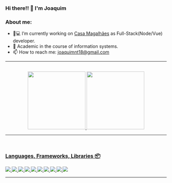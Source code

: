 ### Hi there!! 👋 I'm Joaquim


### About me:
- 🏡💻 I’m currently working on [Casa Magalhães](https://github.com/casamagalhaes) as Full-Stack(Node/Vue) developer.
- :school: Academic in the course of information systems.
- 📫 How to reach me: joaquimnt18@gmail.com
<!--
- 🌱 I’m currently learning ...
- 👯 I’m looking to collaborate on ...
- 🤔 I’m looking for help with ...
- 💬 Ask me about ...
- 📫 How to reach me: joaquimnt18@gmail.com
- 😄 Pronouns: ...
- ⚡ Fun fact: ...
-->
<hr/>
<br>
<div align="center">
  <a href="https://github.com/joaquimfirmo">
  <img height="180em" src="https://github-readme-stats.vercel.app/api?username=joaquimfirmo&show_icons=true&theme=dracula&include_all_commits=true&count_private=true"/>
  <img height="180em" src="https://github-readme-stats.vercel.app/api/top-langs/?username=joaquimfirmo&layout=compact&langs_count=7&theme=dracula"/>
</div>
<hr/>
<br>  
  
  <h3  align="left">Languages, Frameworks, Libraries 📦</h3>

<p  align="left">  
<img  
src="https://img.shields.io/badge/node.js-6DA55F?style=for-the-badge&logo=node.js&logoColor=white"/>
 <img  
src="https://img.shields.io/badge/vuejs-%2335495e.svg?style=for-the-badge&logo=vuedotjs&logoColor=%234FC08D"/>
 <img  
src="https://img.shields.io/badge/javascript-%23323330.svg?style=for-the-badge&logo=javascript&logoColor=%23F7DF1E"/>
<img  
src="https://img.shields.io/badge/PHP-777BB4?style=for-the-badge&logo=php&logoColor=white"/>
<img  
src="https://img.shields.io/badge/Python-14354C?style=for-the-badge&logo=python&logoColor=white"/>  
 <img  
src="https://img.shields.io/badge/html5-%23E34F26.svg?style=for-the-badge&logo=html5&logoColor=white"/>
 <img  
src="https://img.shields.io/badge/css3-%231572B6.svg?style=for-the-badge&logo=css3&logoColor=white"/>
 <img  
src="https://img.shields.io/badge/stylus-%23ff6347.svg?style=for-the-badge&logo=stylus&logoColor=white"/>
<img  
src="https://img.shields.io/badge/-jest-%23C21325?style=for-the-badge&logo=jest&logoColor=white"/>
<img  
src="https://img.shields.io/badge/mysql-%2300f.svg?style=for-the-badge&logo=mysql&logoColor=white"/>
</p>
<hr/>

